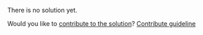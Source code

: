 
There is no solution yet.

Would you like to [contribute to the solution](https://github.com/BFEdev/BFE.dev-solutions/blob/main/design/qrcode-to-login_en.md)? [Contribute guideline](https://github.com/BFEdev/BFE.dev-solutions#how-to-contribute)
